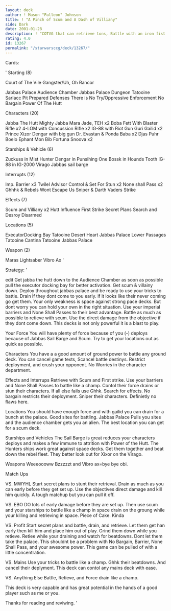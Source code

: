 ```yaml
---
layout: deck
author: ! Mason "Palleon" Johnson
title: ! "A Pinch of Scum and A Dash of Villiany"
side: Dark
date: 2001-01-28
description: ! "COTVG that can retrieve tons, Battle with an iron fist and is fun to play."
rating: 4.0
id: 13267
permalink: "/starwarsccg/deck/13267/"
---
```

Cards: 

'
Starting (8)

Court of The Vile Gangster/Uh, Oh Rancor

Jabbas Palace Audience Chamber
Jabbas Palace Dungeon
Tatooine Sarlacc Pit
Prepared Defenses
There is No Try/Oppressive Enforcement
No Bargain
Power Of The Hutt

Characters (20)

Jabba The Hutt
Mighty Jabba
Mara Jade, TEH x2
Boba Fett With Blaster Rifle x2
4-LOM with Concussion Rifle x2
IG-88 with Riot Gun
Guri
Gailid x2
Prince Xizor
Dengar with big gun
Dr. Evastan & Ponda Baba x2
Djas Puhr
Boelo
Ephant Mon
Bib Fortuna
Snoova x2

Starships & Vehicle (6)

Zuckuss in Mist Hunter
Dengar in Punsihing One
Bossk in Hounds Tooth
IG-88 in IG-2000
Virago
Jabbas sail barge

Interrupts (12)

Imp. Barrier x3
Twilel Advisor
Control & Set For Stun x2
None shall Pass x2
Ghhhk & Rebels Wont Escape Us
Sniper & Darth Vaders Strike

Effects (7)

Scum and Villiany x2
Hutt Influence
First Strike
Secret Plans
Search and Desroy
Disarmed


Locations (5)

ExecutorDocking Bay
Tatooine Desert Heart
Jabbas Palace Lower Passages
Tatooine Cantina
Tatooine Jabbas Palace

Weapon (2)

Maras Lightsaber
Vibro Ax   '

Strategy: '


edit Get jabba the hutt down to the Audience Chamber as soon as possible pull the executor docking bay for better activation. Get scum & villainy down. Deploy throughout jabbas palace and be ready to use your tricks to battle. Drain if they dont come to you early. if it looks like their never coming go get them. Your only weakness is space against strong pace decks. But dont worry you can hold your own in the right situation. Use your imperial barriers and None Shall Passes to their best advantage. Battle as much as possible to retieve with scum. Use the direct damage from the objective if they dont come down. This decks is not only powerful it is a blast to play.

Your Force
You will have plenty of force because of you (-) deploys because of Jabbas Sail Barge and Scum. Try to get your locations out as quick as possible.

Characters You have a a good amount of ground power to battle any ground deck. You can cancel game texts, Scancel battle destinys. Restrict deployment, and crush your opponent. No Worries in the character department.

Effects and Interrups Retrieve with Scum and First strike. Use your barriers and None Shall Passes to battle like a champ. Contol their force drains or stun their characters. If all else fails use Ghhk. Search for effects. No bargain restricts their deployment. Sniper their characters. Definietly no flaws here.

Locations You should have enough force and with gailid you can drain for a bunch at the palace. Good sites for battling. Jabbas Palace Pulls you sites and the audience chamber gets you an alien.
The best location you can get for a scum deck.

Starships and Vehicles The Sail Barge is great reduces your characters deploys and makes a few immune to attrition with Power of the Hutt. The Hunters ships work great against space decks. Get them together and beat down the rebel fleet. They better look out for Xixor on the Virago.

Weapons Weeeoooww Bzzzzzt and Vibro ax=bye bye obi.

Match Ups

VS. MWYHL Start secret plans to stunt their retrieval. Drain as much as you can early before they get set up. Use the objectives direct damage and kill him quickly. A tough matchup but you can pull it off.

VS. EBO DO lots of early damage before they are set up. Then use scum and your starships to battle like a champ in space drain on the groung while your killing and retrieving in space. Piece of Cake. Kinda

VS. Profit Start secret plans and battle, drain, and retrieve. Let them get han early then kill him and place him out of play. Grind them down while you retieve. Retiee while your draining and watch for beatdowns. Dont let them take the palace. This shouldnt be a problem with No Bargain, Barrier, None Shall Pass, and your awesome power. This game can be pulled of with a little concentration.

VS. Mains Use your tricks to battle like a champ. Ghhk their beatdowns. And cancel their deplyment. This deck can contol any mains deck with ease.

VS. Anything Else Battle, Retieve, and Force drain like a champ.

This deck is very capable and has great potential in the hands of a good player such as me or you.

Thanks for reading and reviwing.    '
